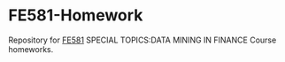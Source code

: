 # FE581-Homework
Repository for [FE581](https://fe.azat.cc/FE581/) SPECIAL TOPICS:DATA MINING IN FINANCE Course homeworks.
